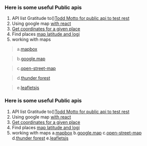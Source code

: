 ### Here is some useful Public apis 
1. API list Gratitude to()[Todd Motto for public api to test rest](https://github.com/toddmotto)
6. Using google map [with react](https://tomchentw.github.io/react-google-maps/)
2. [Get coordinates for a given place](https://www.latlong.net/place/helsinki-finland-1668.html)
3. Find places [map latitude and logi](http://www.mapcoordinates.net/en)
4. working with maps
>a.[mapbox](https://github.com/mapbox)

>b.[google.map](maps.google.com)

>c.[open-street-map](https://www.openstreetmap.org/about)

>d.[thunder forest](https://www.thunderforest.com/maps/)

>e.[leafletsjs](https://leafletjs.com/examples.html)
### Here is some useful Public apis 
1. API list Gratitude to()[Todd Motto for public api to test rest](https://github.com/toddmotto)
6. Using google map [with react](https://tomchentw.github.io/react-google-maps/)
2. [Get coordinates for a given place](https://www.latlong.net/place/helsinki-finland-1668.html)
3. Find places [map latitude and logi](http://www.mapcoordinates.net/en)
4. working with maps
  a.[mapbox](https://github.com/mapbox)
  b.[google.map](maps.google.com)
  c.[open-street-map](https://www.openstreetmap.org/about)
  d.[thunder forest](https://www.thunderforest.com/maps/)
  e.[leafletsjs](https://leafletjs.com/examples.html)
